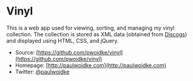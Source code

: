 # Vinyl

This is a web app used for viewing, sorting, and managing my vinyl collection. The collection is stored as XML data (obtained from [Discogs](http://www.discogs.com)) and displayed using HTML, CSS, and jQuery.

* Source: [https://github.com/pwoidke/vinyl](https://github.com/pwoidke/vinyl)
* Homepage: [http://paulwoidke.com](http://paulwoidke.com)
* Twitter: [@paulwoidke](http://twitter.com/paulwoidke)
